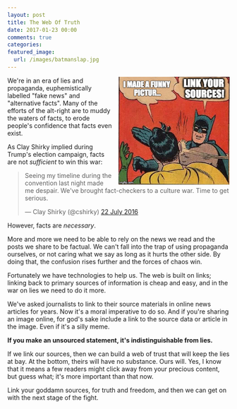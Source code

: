 ```yaml
---
layout: post
title: The Web Of Truth
date: 2017-01-23 00:00
comments: true
categories:
featured_image: 
  url: /images/batmanslap.jpg
---
```


<a href='http://knowyourmeme.com/memes/my-parents-are-dead-batman-slapping-robin'><img src='/images/batmanslap.jpg' alt='Link Your Sources' style='max-width: 50%; float: right; margin-left: 10px'/></a>

We're in an era of lies and propaganda, euphemistically labelled "fake news" and "alternative facts". Many of the efforts of the alt-right are to muddy the waters of facts, to erode people's confidence that facts even exist.

As Clay Shirky implied during Trump's election campaign, facts are not *sufficient* to win this war:

<blockquote class="twitter-tweet" data-conversation="none" data-lang="en-gb"><p lang="en" dir="ltr">Seeing my timeline during the convention last night made me despair. We&#39;ve brought fact-checkers to a culture war. Time to get serious.</p>&mdash; Clay Shirky (@cshirky) <a href="https://twitter.com/cshirky/status/756569741020377088">22 July 2016</a></blockquote>
<script async src="//platform.twitter.com/widgets.js" charset="utf-8"></script>

However, facts are *necessary*. 

More and more we need to be able to rely on the news we read and the posts we share to be factual. We can't fall into the trap of using propaganda ourselves, or not caring what we say as long as it hurts the other side. By doing that, the confusion rises further and the forces of chaos win.

Fortunately we have technologies to help us. The web is built on links; linking back to primary sources of information is cheap and easy, and in the war on lies we need to do it more.

We've asked journalists to link to their source materials in online news articles for years. Now it's a moral imperative to do so. And if you're sharing an image online, for god's sake include a link to the source data or article in the image. Even if it's a silly meme.

**If you make an unsourced statement, it's indistinguishable from lies.**

If we link our sources, then we can build a web of trust that will keep the lies at bay. At the bottom, theirs will have no substance. Ours will. Yes, I know that it means a few readers might click away from your precious content, but guess what; it's more important than that now.

Link your goddamn sources, for truth and freedom, and then we can get on with the next stage of the fight.